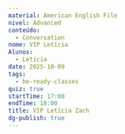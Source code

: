 ```yaml
---
material: American English File
nivel: Advanced
conteúdo:
  - Conversation
nome: VIP Letícia
Alunos:
  - Letícia
date: 2025-10-09
tags:
  - be-ready-classes
quiz: true
startTime: 17:00
endTime: 18:00
title: VIP Letícia Zach
dg-publish: true
---
```

